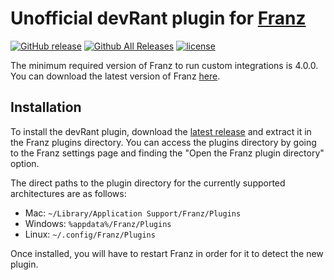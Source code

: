 # Unofficial devRant plugin for [Franz](http://meetfranz.com/)

[![GitHub release](https://img.shields.io/github/release/Section214/franz-devrant.svg)](https://github.com/Section214/franz-devrant/releases/latest)
[![Github All Releases](https://img.shields.io/github/downloads/Section214/franz-devrant/total.svg)](https://github.com/Section214/franz-devrant/releases/latest)
[![license](https://img.shields.io/github/license/Section214/franz-devrant.svg)](https://github.com/Section214/franz-devrant/blob/master/LICENSE)

The minimum required version of Franz to run custom integrations is 4.0.0. You can download the latest version of Franz [here](http://meetfranz.com/#download).

## Installation

To install the devRant plugin, download the [latest release](https://github.com/Section214/franz-devrant/releases/latest) and extract it in the Franz plugins directory. You can access the plugins directory by going to the Franz settings page and finding the "Open the Franz plugin directory" option.

The direct paths to the plugin directory for the currently supported architectures are as follows:

 * Mac: `~/Library/Application Support/Franz/Plugins`
 * Windows: `%appdata%/Franz/Plugins`
 * Linux: `~/.config/Franz/Plugins`

Once installed, you will have to restart Franz in order for it to detect the new plugin.
